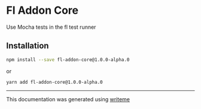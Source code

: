 # Fl Addon Core

Use Mocha tests in the fl test runner

## Installation

```bash
npm install --save fl-addon-core@1.0.0-alpha.0
```
or
```bash
yarn add fl-addon-core@1.0.0-alpha.0
```

---
This documentation was generated using [writeme](https://www.npmjs.com/package/@pshaw/writeme)
